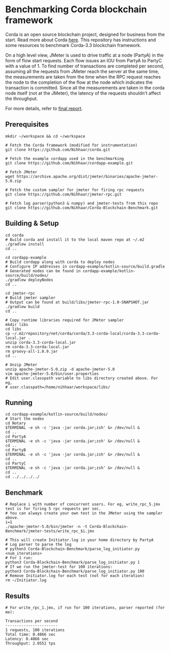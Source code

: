 # Benchmarking Corda blockchain framework

Corda is an open source blockchain project, designed for business from the start. Read more about Corda [here](https://github.com/corda/corda). This repository has instructions and some resources to benchmark Corda-3.3 blockchain framework. 

On a high level view, JMeter is used to drive traffic at a node (PartyA) in the form of flow start requests. Each flow issues an IOU from PartyA to PartyC with a value of 1. To find number of transactions are completed per second, assuming all the requests from JMeter reach the server at the same time, the measurements are taken from the time when the RPC request reaches the node to the completion of the flow at the node which indicates the transaction is committed. Since all the measurements are taken in the corda node itself (not at the JMeter), the latency of the requests shouldn't affect the throughput.

For more details, refer to [final report](https://github.com/Nihhaar/Corda-Blockchain-Benchmark/blob/master/Corda-Benchmark-Report.pdf).

## Prerequisites

```shell
mkdir ~/workspace && cd ~/workspace

# Fetch the Corda framework (modified for instrumentation)
git clone https://github.com/Nihhaar/corda.git

# Fetch the example cordapp used in the benchmarking
git clone https://github.com/Nihhaar/cordapp-example.git

# Fetch JMeter
wget https://archive.apache.org/dist/jmeter/binaries/apache-jmeter-5.0.zip

# Fetch the custom sampler for jmeter for firing rpc requests
git clone https://github.com/Nihhaar/jmeter-rpc.git

# Fetch log parser(python3 & numpy) and jmeter-tests from this repo
git clone https://github.com/Nihhaar/Corda-Blockchain-Benchmark.git
```



## Building & Setup

```shell
cd corda
# Build corda and install it to the local maven repo at ~/.m2
./gradlew install
cd ..

cd cordapp-example
# Build cordapp along with corda to deploy nodes
# Configure IP addresses in cordapp-example/kotlin-source/build.gradle
# Generated nodes can be found in cordapp-example/kotlin-source/build/nodes/
./gradlew deployNodes
cd ..

cd jmeter-rpc
# Build jmeter sampler
# Output can be found at build/libs/jmeter-rpc-1.0-SNAPSHOT.jar
./gradlew build
cd ..

# Copy runtime libraries required for JMeter sampler
mkdir libs
cd libs
cp ~/.m2/repository/net/corda/corda/3.3-corda-local/corda-3.3-corda-local.jar .
unzip corda-3.3-corda-local.jar
rm corda-3.3-corda-local.jar
rm groovy-all-1.8.9.jar
cd ..

# Unzip JMeter
unzip apache-jmeter-5.0.zip -d apache-jmeter-5.0
vim apache-jmeter-5.0/bin/user.properties
# Edit user.classpath variable to libs directory created above. For eg,
# user.classpath=/home/nihhaar/workspace/libs/
```



## Running

```shell
cd cordapp-example/kotlin-source/build/nodes/
# Start the nodes
cd Notary
$TERMINAL -e sh -c 'java -jar corda.jar;zsh' &> /dev/null &
cd ..
cd PartyA
$TERMINAL -e sh -c 'java -jar corda.jar;zsh' &> /dev/null &
cd ..
cd PartyB
$TERMINAL -e sh -c 'java -jar corda.jar;zsh' &> /dev/null &
cd ..
cd PartyC
$TERMINAL -e sh -c 'java -jar corda.jar;zsh' &> /dev/null &
cd ..
cd ../../../../
```



## Benchmark

```shell
# Replace i with number of concurrent users. For eg, write_rpc_5.jmx test is for firing 5 rpc requests per sec.
# You can always create your own test in the JMeter using the sampler above.
i=1
./apache-jmeter-5.0/bin/jmeter -n -t Corda-Blockchain-Benchmark/jmeter-tests/write_rpc_$i.jmx

# This will create Initiator.log in your home directory by PartyA
# Log parser to parse the log
# python3 Corda-Blockchain-Benchmark/parse_log_initiator.py <num_iterations>
# For 1 run:
python3 Corda-Blockchain-Benchmark/parse_log_initiator.py 1
# If we run the jmeter-test for 100 iterations:
python3 Corda-Blockchain-Benchmark/parse_log_initiator.py 100
# Remove Initiator.log for each test (not for each iteration)
rm ~/Initiator.log
```



## Results

```spreadsheet
# For write_rpc_1.jmx, if run for 100 iterations, parser reported (for me):

Transactions per second
-----------------------
1 requests, 100 iterations
Total time: 0.4866 sec
Latency: 0.4866 sec
Throughput: 2.0552 tps
```
